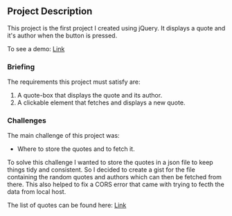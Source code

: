 ## Project Description
This project is the first project I created using jQuery. It displays a quote and it's author when the button is pressed. 

To see a demo: [Link](https://wman27.github.io/Random-Quote-Generator-Demo/)  

### Briefing
The requirements this project must satisfy are:

1. A quote-box that displays the quote and its author.
2. A clickable element that fetches and displays a new quote.

### Challenges
The main challenge of this project was:

- Where to store the quotes and to fetch it.

To solve this challenge I wanted to store the quotes in a json file to keep things tidy and consistent. So I decided to create a gist for the file containing the random quotes and authors which can then be fetched from there. This also helped to fix a CORS error that came with trying to fecth the data from local host.

The list of quotes can be found here: [Link](https://gist.github.com/wman27/8fd964ae63540a10f5cff06fbd6a735a)

